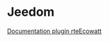# Jeedom

[Documentation plugin rteEcowatt](https://jpty.github.io/jeedom/plugins/rteEcowatt/fr_FR/)

